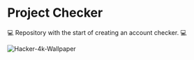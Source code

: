 # Project Checker
💻 Repository with the start of creating an account checker. 💻

![Hacker-4k-Wallpaper](https://user-images.githubusercontent.com/112723617/197360889-11772f63-b828-4191-9c26-bf6b236170c8.jpg)
